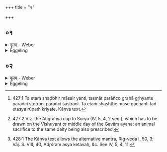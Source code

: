 +++
title = "२"

+++

##  ०१
<details><summary>मूलम् - Weber</summary>

एतं वा᳘ एते᳘ गछन्ति॥  
षड्भिर्मा᳘सैर्य᳘ एष त᳘पति ये᳘ संवत्सरमा᳘सते त᳘दुच्य᳘त एव᳘ सामतो य᳘थैत᳘स्य रूपं᳘ क्रिय᳘त उच्य᳘त ऋक्तो᳘ ऽथैत᳘देव᳘ यजुष्टः᳘ पुरश्चरणतो य᳘देतं᳘ गृह्ण᳘न्त्येते᳘नो एॗवैनं गछन्ति॥
</details>

<details><summary>Eggeling</summary>

1. Verily, they who sit (sacrificing) for a year, by means of six months go to him that burns yonder:

so it is told on the part of the Sāman, in as much as it is made of the form of that (sun) it is told on the part of the R̥k [^egg_989]; and now in like manner on the part of the Yajus, by means of preparatory rite, when they draw that (graha) [^egg_990], they thereby also go to him (the sun).

[^egg_989]: 427:1 Ta etaṁ shaḍbhir māsair yanti, tasmāt parāñco grahā gr̥hyante parāñci stotrāṇi parāñci śastrāṇi. Ta etaṁ shashṭḥe māse gacḥanti tad etasya rūpaṁ kriyate. Kāṇva text.

[^egg_990]: 427:2 Viz. the Atigrāhya cup to Sūrya (IV, 5, 4, 2 seq.), which has  to be drawn on the Vishuvant or middle day of the Gavām ayana; an animal sacrifice to the same deity being also prescribed.
</details>

##  ०२
<details><summary>मूलम् - Weber</summary>

अथा᳘तो गृह्णा᳘त्येव᳟॥  
उदु त्यं᳘ जात᳘वेदसं देवं᳘ वहन्ति केत᳘वः दृशे वि᳘श्वाय सू᳘र्यम् उपयाम᳘गृहीतो ऽसि सू᳘र्याय त्वा भ्राजा᳘यैष᳘ ते यो᳘निः सू᳘र्याय त्वा भ्राजाये᳘ति॥
</details>
<details><summary>Eggeling</summary>

2. He thus takes it therefrom with (Vāj. S. VIII, 41; Rig-veda I, 50, 1) [^egg_991], 'The lights bear on high that divine knower of beings, Sūrya, that all may see him!--Thou art drawn with a support: thee to Sūrya nor splendour!--This is thy womb: thee to Sūrya for splendour!'

[^egg_991]: 428:1 The Kāṇva text allows the alternative mantra, Rig-veda I, 50, 3; Vāj. S. VIII, 40, Adr̥śram asya ketavaḥ, &c. See IV, 5, 4, 11.
</details>

